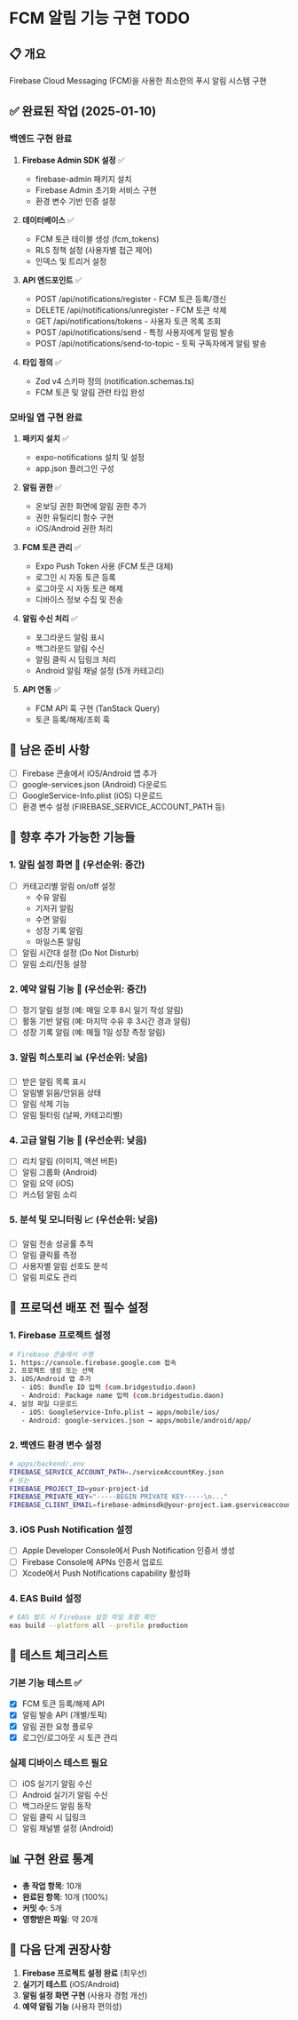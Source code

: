 # FCM 알림 기능 구현 TODO

## 📋 개요
Firebase Cloud Messaging (FCM)을 사용한 최소한의 푸시 알림 시스템 구현

## ✅ 완료된 작업 (2025-01-10)

### 백엔드 구현 완료
1. **Firebase Admin SDK 설정** ✅
   - firebase-admin 패키지 설치
   - Firebase Admin 초기화 서비스 구현
   - 환경 변수 기반 인증 설정

2. **데이터베이스** ✅
   - FCM 토큰 테이블 생성 (fcm_tokens)
   - RLS 정책 설정 (사용자별 접근 제어)
   - 인덱스 및 트리거 설정

3. **API 엔드포인트** ✅
   - POST /api/notifications/register - FCM 토큰 등록/갱신
   - DELETE /api/notifications/unregister - FCM 토큰 삭제
   - GET /api/notifications/tokens - 사용자 토큰 목록 조회
   - POST /api/notifications/send - 특정 사용자에게 알림 발송
   - POST /api/notifications/send-to-topic - 토픽 구독자에게 알림 발송

4. **타입 정의** ✅
   - Zod v4 스키마 정의 (notification.schemas.ts)
   - FCM 토큰 및 알림 관련 타입 완성

### 모바일 앱 구현 완료
1. **패키지 설치** ✅
   - expo-notifications 설치 및 설정
   - app.json 플러그인 구성

2. **알림 권한** ✅
   - 온보딩 권한 화면에 알림 권한 추가
   - 권한 유틸리티 함수 구현
   - iOS/Android 권한 처리

3. **FCM 토큰 관리** ✅
   - Expo Push Token 사용 (FCM 토큰 대체)
   - 로그인 시 자동 토큰 등록
   - 로그아웃 시 자동 토큰 해제
   - 디바이스 정보 수집 및 전송

4. **알림 수신 처리** ✅
   - 포그라운드 알림 표시
   - 백그라운드 알림 수신
   - 알림 클릭 시 딥링크 처리
   - Android 알림 채널 설정 (5개 카테고리)

5. **API 연동** ✅
   - FCM API 훅 구현 (TanStack Query)
   - 토큰 등록/해제/조회 훅

## 🔧 남은 준비 사항
- [ ] Firebase 콘솔에서 iOS/Android 앱 추가
- [ ] google-services.json (Android) 다운로드
- [ ] GoogleService-Info.plist (iOS) 다운로드
- [ ] 환경 변수 설정 (FIREBASE_SERVICE_ACCOUNT_PATH 등)

## 🚀 향후 추가 가능한 기능들

### 1. 알림 설정 화면 🔶 (우선순위: 중간)
- [ ] 카테고리별 알림 on/off 설정
  - 수유 알림
  - 기저귀 알림
  - 수면 알림
  - 성장 기록 알림
  - 마일스톤 알림
- [ ] 알림 시간대 설정 (Do Not Disturb)
- [ ] 알림 소리/진동 설정

### 2. 예약 알림 기능 🔶 (우선순위: 중간)
- [ ] 정기 알림 설정 (예: 매일 오후 8시 일기 작성 알림)
- [ ] 활동 기반 알림 (예: 마지막 수유 후 3시간 경과 알림)
- [ ] 성장 기록 알림 (예: 매월 1일 성장 측정 알림)

### 3. 알림 히스토리 📊 (우선순위: 낮음)
- [ ] 받은 알림 목록 표시
- [ ] 알림별 읽음/안읽음 상태
- [ ] 알림 삭제 기능
- [ ] 알림 필터링 (날짜, 카테고리별)

### 4. 고급 알림 기능 🎯 (우선순위: 낮음)
- [ ] 리치 알림 (이미지, 액션 버튼)
- [ ] 알림 그룹화 (Android)
- [ ] 알림 요약 (iOS)
- [ ] 커스텀 알림 소리

### 5. 분석 및 모니터링 📈 (우선순위: 낮음)
- [ ] 알림 전송 성공률 추적
- [ ] 알림 클릭률 측정
- [ ] 사용자별 알림 선호도 분석
- [ ] 알림 피로도 관리

## 📱 프로덕션 배포 전 필수 설정

### 1. Firebase 프로젝트 설정
```bash
# Firebase 콘솔에서 수행
1. https://console.firebase.google.com 접속
2. 프로젝트 생성 또는 선택
3. iOS/Android 앱 추가
   - iOS: Bundle ID 입력 (com.bridgestudio.daon)
   - Android: Package name 입력 (com.bridgestudio.daon)
4. 설정 파일 다운로드
   - iOS: GoogleService-Info.plist → apps/mobile/ios/
   - Android: google-services.json → apps/mobile/android/app/
```

### 2. 백엔드 환경 변수 설정
```bash
# apps/backend/.env
FIREBASE_SERVICE_ACCOUNT_PATH=./serviceAccountKey.json
# 또는
FIREBASE_PROJECT_ID=your-project-id
FIREBASE_PRIVATE_KEY="-----BEGIN PRIVATE KEY-----\n..."
FIREBASE_CLIENT_EMAIL=firebase-adminsdk@your-project.iam.gserviceaccount.com
```

### 3. iOS Push Notification 설정
- [ ] Apple Developer Console에서 Push Notification 인증서 생성
- [ ] Firebase Console에 APNs 인증서 업로드
- [ ] Xcode에서 Push Notifications capability 활성화

### 4. EAS Build 설정
```bash
# EAS 빌드 시 Firebase 설정 파일 포함 확인
eas build --platform all --profile production
```

## 🧪 테스트 체크리스트

### 기본 기능 테스트 ✅
- [x] FCM 토큰 등록/해제 API
- [x] 알림 발송 API (개별/토픽)
- [x] 알림 권한 요청 플로우
- [x] 로그인/로그아웃 시 토큰 관리

### 실제 디바이스 테스트 필요
- [ ] iOS 실기기 알림 수신
- [ ] Android 실기기 알림 수신
- [ ] 백그라운드 알림 동작
- [ ] 알림 클릭 시 딥링크
- [ ] 알림 채널별 설정 (Android)

## 📊 구현 완료 통계
- **총 작업 항목**: 10개
- **완료된 항목**: 10개 (100%)
- **커밋 수**: 5개
- **영향받은 파일**: 약 20개

## 🎯 다음 단계 권장사항
1. **Firebase 프로젝트 설정 완료** (최우선)
2. **실기기 테스트** (iOS/Android)
3. **알림 설정 화면 구현** (사용자 경험 개선)
4. **예약 알림 기능** (사용자 편의성)
